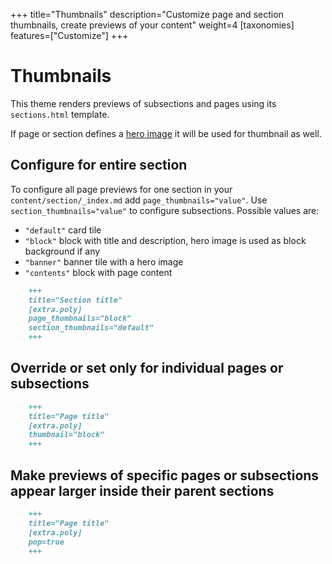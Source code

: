 +++
title="Thumbnails"
description="Customize page and section thumbnails, create previews of your content"
weight=4
[taxonomies]
features=["Customize"]
+++

# Thumbnails

This theme renders previews of subsections and pages using its `sections.html` template.

If page or section defines a [hero image](/docs/hero-images/#hero-images) it will be used for thumbnail as well.

## Configure for entire section

To configure all page previews for one section in your `content/section/_index.md` add `page_thumbnails="value"`. Use `section_thumbnails="value"` to configure subsections. Possible values are:

- `"default"` card tile
- `"block"` block with title and description, hero image is used as block background if any
- `"banner"` banner tile with a hero image
- `"contents"` block with page content

```md
    +++
    title="Section title"
    [extra.poly]
    page_thumbnails="block"
    section_thumbnails="default"
    +++
```

## Override or set only for individual pages or subsections

```md
    +++
    title="Page title"
    [extra.poly]
    thumbnail="block"
    +++
```

## Make previews of specific pages or subsections appear larger inside their parent sections

```md
    +++
    title="Page title"
    [extra.poly]
    pop=true
    +++
```